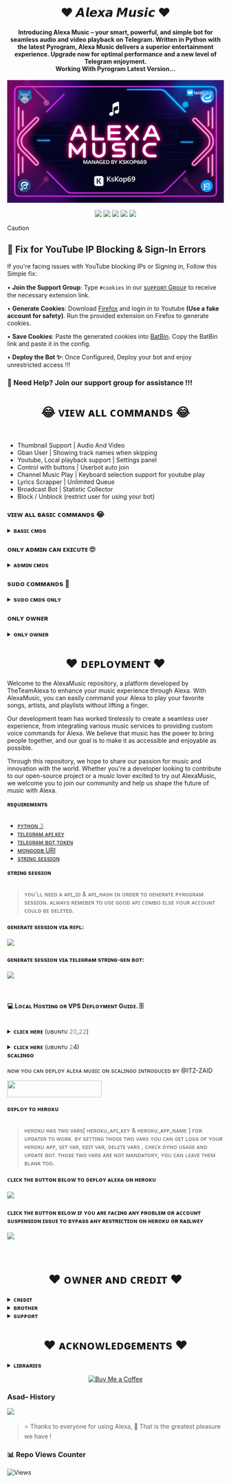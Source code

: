 <h1 align="center"><b>❤️ 𝘼𝙡𝙚𝙭𝙖 𝙈𝙪𝙨𝙞𝙘 ❤️</b></h1>

<h4 align="center">
    Introducing Alexa Music – your smart, powerful, and simple bot for seamless audio and video playback on Telegram. Written in Python with the latest Pyrogram, Alexa Music delivers a superior entertainment experience. Upgrade now for optimal performance and a new level of Telegram enjoyment.<br> Working With Pyrogram Latest Version...
</h4>
<p align="center">
    <a href="https://t.me/Alexa_BotUpdates">
        <img src="cover.png">
    </a>
</p>
<p align="center">
    <a href="https://github.com/TheTeamAlexa/AlexaMusic"> <img src="https://img.shields.io/github/repo-size/TheTeamAlexa/AlexaMusic?color=orange&logo=github&logoColor=green&style=for-the-badge" /></a>
    <a href="https://github.com/TheTeamAlexa/AlexaMusic/commits"> <img src="https://img.shields.io/github/last-commit/TheTeamAlexa/AlexaMusic?color=red&logo=github&logoColor=green&style=for-the-badge" /></a>
    <a href="https://github.com/TheTeamAlexa/AlexaMusic/issues"> <img src="https://img.shields.io/github/issues/TheTeamAlexa/AlexaMusic?color=blueviolet&logo=github&logoColor=green&style=for-the-badge" /></a>
    <a href="https://github.com/TheTeamAlexa/AlexaMusic/network/members"> <img src="https://img.shields.io/github/forks/TheTeamAlexa/AlexaMusic?color=red&logo=github&logoColor=green&style=for-the-badge" /></a>  
    <a href="https://pypi.org/project/Pyrogram"> <img src="https://img.shields.io/pypi/v/Kurigram?color=yellow&label=Pyrogram&logo=python&logoColor=green&style=for-the-badge" /></a>
</p>


> [!CAUTION]
> ## 🚀 Fix for YouTube IP Blocking & Sign-In Errors
>
>If you're facing issues with YouTube blocking IPs or Signing in, Follow this Simple fix:
>
>• **Join the Support Group**: Type `#cookies` in our [sᴜᴘᴘᴏʀᴛ Gʀᴏᴜᴘ](https://t.me/Alexa_Help) to receive the necessary extension link.
>
>• **Generate Cookies**: Download [Firefox](www.mozilla.org/en-US/firefox) and login in to Youtube <b>(Use a fake account for safety)</b>. Run the provided extension on Firefox to generate cookies.
>
>• **Save Cookies**: Paste the generated cookies into [BatBin](https://batbin.me). Copy the BatBin link and paste it in the config.
>
>• **Deploy the Bot ✨**: Once Configured, Deploy your bot and enjoy unrestricted access !!!
>
> ### 🔹 Need Help? Join our support group for assistance !!!


<h1 align="center"><b>😂 ᴠɪᴇᴡ ᴀʟʟ ᴄᴏᴍᴍᴀɴᴅs 😂</b></h1>
<br>

- Thumbnail Support | Audio And Video
- Gban User | Showing track names when skipping
- Youtube, Local playback support | Settings panel
- Control with buttons | Userbot auto join
- Channel Music Play | Keyboard selection support for youtube play
- Lyrics Scrapper | Unlimited Queue
- Broadcast Bot | Statistic Collector
- Block / Unblock (restrict user for using your bot)

### ᴠɪᴇᴡ ᴀʟʟ ʙᴀsɪᴄ ᴄᴏᴍᴍᴀɴᴅs 😂
<details>
<summary><b>ʙᴀsɪᴄ ᴄᴍᴅs</b></summary>
<br>

- `/play <song name>` - play song you requested
- `/playlist` - Show now playing list
- `/song <song name>` - download songs you want quickly
- `/search <query>` - search videos on youtube with details
- `/vsong <song name>` - download videos you want quickly
- `/lyric <song name>` - lyrics scrapper
- `/vk <song name>` - generate song without download
</details>

###  ᴏɴʟʏ ᴀᴅᴍɪɴ ᴄᴀɴ ᴇxɪᴄᴜᴛᴇ 🙄
<details>
<summary><b>ᴀᴅᴍɪɴ ᴄᴍᴅs</b></summary>
<br>

- `/player` - open music player settings panel
- `/pause` - pause song play
- `/resume` - resume song play
- `/skip` - play next song
- `/end` - stop music play
- `/ping` - check the bot ping status
- `/auth` - authorized people to access the admin commands
- `/deauth` - deauthorized people to access the admin commands
</details>

### sᴜᴅᴏ ᴄᴏᴍᴍᴀɴᴅs 🤭
    
<details>
<summary><b>sᴜᴅᴏ ᴄᴍᴅs ᴏɴʟʏ</b></summary>
<br>

- `/broadcast` - order the assistant to leave all groups
- `/gban` - gban user
</details>
    
### ᴏɴʟʏ ᴏᴡɴᴇʀ
    
<details>
<summary><b>ᴏɴʟʏ ᴏᴡɴᴇʀ</b></summary>
<br>

- `/broadcast` - send a broadcast message from the bot
- `/block` - block people for using your bot
- `/unblock` - unblock people you blocked for using your bot
- `/blocklist` - show the list of all people who's blocked for using your bot
</details>


</details>
<h1 align="center"><b>❤️ ᴅᴇᴘʟᴏʏᴍᴇɴᴛ ❤️</b></h1>
Welcome to the AlexaMusic repository, a platform developed by TheTeamAlexa to enhance your music experience through Alexa. With AlexaMusic, you can easily command your Alexa to play your favorite songs, artists, and playlists without lifting a finger.

Our development team has worked tirelessly to create a seamless user experience, from integrating various music services to providing custom voice commands for Alexa. We believe that music has the power to bring people together, and our goal is to make it as accessible and enjoyable as possible.

Through this repository, we hope to share our passion for music and innovation with the world. Whether you're a developer looking to contribute to our open-source project or a music lover excited to try out AlexaMusic, we welcome you to join our community and help us shape the future of music with Alexa.
<summary><b>ʀᴇǫᴜɪʀᴇᴍᴇɴᴛs</b></summary>
<br>
    
- [ᴘʏᴛʜᴏɴ 𝟹](https://www.python.org/)
- [ᴛᴇʟᴇɢʀᴀᴍ ᴀᴘɪ ᴋᴇʏ](https://docs.pyrogram.org/intro/setup#api-keys)
- [ᴛᴇʟᴇɢʀᴀᴍ ʙᴏᴛ ᴛᴏᴋᴇɴ](https://t.me/botfather)
- [ᴍᴏɴɢᴏᴅʙ URI](https://telegra.ph/How-To-get-Mongodb-URI-04-06)
- [sᴛʀɪɴɢ sᴇssɪᴏɴ](https://t.me/)

<summary><b>sᴛʀɪɴɢ sᴇssɪᴏɴ</b></summary>
<br>
    
> ʏᴏᴜ'ʟʟ ɴᴇᴇᴅ ᴀ ᴀᴘɪ_ɪᴅ & ᴀᴘɪ_ʜᴀsʜ ɪɴ ᴏʀᴅᴇʀ ᴛᴏ ɢᴇɴᴇʀᴀᴛᴇ ᴘʏʀᴏɢʀᴀᴍ sᴇssɪᴏɴ. 
> ᴀʟᴡᴀʏs ʀᴇᴍᴇʙᴇʀ ᴛᴏ ᴜsᴇ ɢᴏᴏᴅ ᴀᴘɪ ᴄᴏᴍʙᴏ ᴇʟsᴇ ʏᴏᴜʀ ᴀᴄᴄᴏᴜɴᴛ ᴄᴏᴜʟᴅ ʙᴇ ᴅᴇʟᴇᴛᴇᴅ.

<h4> ɢᴇɴᴇʀᴀᴛᴇ sᴇssɪᴏɴ ᴠɪᴀ ʀᴇᴘʟ: </h4>    
<p><a href="https://replit.com/@AssadAli/String-Session-Generator"><img src="https://img.shields.io/badge/Generate%20On%20Repl-blueviolet?style=for-the-badge&logo=appveyor" width="200"/></a></p>

<h4> ɢᴇɴᴇʀᴀᴛᴇ sᴇssɪᴏɴ ᴠɪᴀ ᴛᴇʟᴇɢʀᴀᴍ sᴛʀɪɴɢ-ɢᴇɴ ʙᴏᴛ: </h4>    
<p><a href="https://t.me/"><img src="https://img.shields.io/badge/TG%20String%20Gen%20Bot-blueviolet?style=for-the-badge&logo=appveyor" width="200"/></a></p>
<br>

<h4><b>💻 Lᴏᴄᴀʟ Hᴏsᴛɪɴɢ ᴏʀ VPS Dᴇᴘʟᴏʏᴍᴇɴᴛ Gᴜɪᴅᴇ. 🗄️</b></h4> 
<br>
<details>
<summary><b>ᴄʟɪᴄᴋ ʜᴇʀᴇ</b> (ᴜʙᴜɴᴛᴜ 𝟸𝟶,𝟸𝟸)</summary>
<br>

1.  Upgrade and Update:
```console
sudo apt-get update && sudo apt-get upgrade -y
```

2. Installing Required Packages:
```console
sudo apt-get install python3-pip ffmpeg -y
```

3. Setting up PIP
```console
sudo pip3 install -U pip
```

4. Clone the Repository
```console
git clone https://github.com/TheTeamAlexa/AlexaMusic && cd AlexaMusic
```

5. Install Requirements
```console
pip3 install -U -r requirements.txt
```

6. Create .env  with sample.env
```console
cp sample.env .env
```
> Edit .env with your vars. 

7. Editing Vars:
```console
vi .env
```
> Edit .env with your values or you can simple copy a config from here and paste it to your notepad, then edit and paste there.
> Press I button on keyboard to start editing.
> Press Ctrl + C  once you are done with editing vars and type :wq to save .env or :qa to exit editing.

8. Install Tmux : 
```console
sudo apt install tmux && tmux
```

9. Finally Run Alexa Music Bot
```console
bash start
```
</details>

<br>
<details>
<summary><b>ᴄʟɪᴄᴋ ʜᴇʀᴇ</b> (ᴜʙᴜɴᴛᴜ 𝟸4)</summary>
<br>

1.  Upgrade and Update:
```console
sudo apt-get update && sudo apt-get upgrade -y
```

2. Installing Required Packages:
```console
sudo apt-get install python3-pip ffmpeg -y
```

3. Setting up PIP
```console
sudo pip3 install -U pip
```

4. Clone the Repository
```console
git clone https://github.com/TheTeamAlexa/AlexaMusic && cd AlexaMusic
```

5. Install Requirements
```console
pip install -r requirements.txt --break-system-packages
```

6. Create .env  with sample.env
```console
cp sample.env .env
```
> Edit .env with your vars. 

7. Editing Vars:
```console
vi .env
```
> Edit .env with your values or you can simple copy a config from here and paste it to your notepad, then edit and paste there.
> Press I button on keyboard to start editing.
> Press Ctrl + C  once you are done with editing vars and type :wq to save .env or :qa to exit editing.

8. Install Tmux : 
```console
sudo apt install tmux && tmux
```

9. Finally Run Alexa Music Bot
```console
bash start
```
</details>


<summary><b>sᴄᴀʟɪɴɢᴏ</b></summary>
<br>
ɴᴏᴡ ʏᴏᴜ ᴄᴀɴ ᴅᴇᴘʟᴏʏ ᴀʟᴇxᴀ ᴍᴜsɪᴄ ᴏɴ sᴄᴀʟɪɴɢᴏ ɪɴᴛʀᴏᴅᴜᴄᴇᴅ ʙʏ @ITZ-ZAID

<p><a href="https://my.scalingo.com/deploy?template=https://github.com/TheTeamAlexa/AlexaMusic"> <img src="https://cdn.scalingo.com/deploy/button.svg" width="220" height="38.45"/></a></p>


<summary><b>ᴅᴇᴘʟᴏʏ ᴛᴏ ʜᴇʀᴏᴋᴜ</b></summary>
<br>

> ʜᴇʀᴏᴋᴜ ʜᴀs ᴛᴡᴏ ᴠᴀʀs[ ʜᴇʀᴏᴋᴜ_ᴀᴘɪ_ᴋᴇʏ & ʜᴇʀᴏᴋᴜ_ᴀᴘᴘ_ɴᴀᴍᴇ ] ғᴏʀ ᴜᴘᴅᴀᴛᴇʀ ᴛᴏ ᴡᴏʀᴋ. 
> ʙʏ sᴇᴛᴛɪɴɢ ᴛʜᴏsᴇ ᴛᴡᴏ ᴠᴀʀs ʏᴏᴜ ᴄᴀɴ ɢᴇᴛ ʟᴏɢs ᴏғ ʏᴏᴜʀ ʜᴇʀᴏᴋᴜ ᴀᴘᴘ, sᴇᴛ ᴠᴀʀ, ᴇᴅɪᴛ ᴠᴀʀ, ᴅᴇʟᴇᴛᴇ ᴠᴀʀs , ᴄʜᴇᴄᴋ ᴅʏɴᴏ ᴜsᴀɢᴇ ᴀɴᴅ ᴜᴘᴅᴀᴛᴇ ʙᴏᴛ. 
> ᴛʜᴏsᴇ ᴛᴡᴏ ᴠᴀʀs ᴀʀᴇ ɴᴏᴛ ᴍᴀɴᴅᴀᴛᴏʀʏ, ʏᴏᴜ ᴄᴀɴ ʟᴇᴀᴠᴇ ᴛʜᴇᴍ ʙʟᴀɴᴋ ᴛᴏᴏ. 
    
<h4> ᴄʟɪᴄᴋ ᴛʜᴇ ʙᴜᴛᴛᴏɴ ʙᴇʟᴏᴡ ᴛᴏ ᴅᴇᴘʟᴏʏ ᴀʟᴇxᴀ ᴏɴ ʜᴇʀᴏᴋᴜ</h4>    
<p><a href="https://dashboard.heroku.com/new?template=https%3A%2F%2Fgithub.com%2FTheTeamAlexa%2FAlexaMusic"><img src="https://img.shields.io/badge/Deploy%20To%20Heroku-red?style=for-the-badge&logo=heroku" width="200"/></a></p>

<h4>ᴄʟɪᴄᴋ ᴛʜᴇ ʙᴜᴛᴛᴏɴ ʙᴇʟᴏᴡ ɪꜰ ʏᴏᴜ ᴀʀᴇ ꜰᴀᴄɪɴɢ ᴀɴʏ ᴘʀᴏʙʟᴇᴍ ᴏʀ  ᴀᴄᴄᴏᴜɴᴛ sᴜsᴘᴇɴsɪᴏɴ ɪssᴜᴇ ᴛᴏ ʙʏᴘᴀss ᴀɴʏ ʀᴇsᴛʀɪᴄᴛɪᴏɴ ᴏɴ ʜᴇʀᴏᴋᴜ ᴏʀ ʀᴀɪʟᴡᴇʏ</h4>    
<p><a href="https://github.com/TheTeamAlexa/AlexaMusic-Bypass"><img src="https://img.shields.io/badge/Alexa-Music%20Bypass-blue.svg?style=for-the-badge&logo=GitHub"></a></p>
<br>


<h1 align="center"><b>❤️ ᴏᴡɴᴇʀ ᴀɴᴅ ᴄʀᴇᴅɪᴛ ❤️</b></h1>
<details>
<summary><b>ᴄʀᴇᴅɪᴛ</b></summary>
<br>

## sᴘᴇᴄɪᴀʟ ᴄʀᴇᴅɪᴛ

- [ᴀsᴀᴅ ᴀʟɪ](https://t.me/Dr_Asad_Ali)
- [ʟᴏɢɪ ʟᴀʙ](https://github.com/LOGI-LAB)
- [ʜᴀʀsʜɪᴛ](https://t.me/HarshitSharma361)
- [ᴋsᴋ](https://github.com/KSKOP69)
- [ᴀʙʜɪᴍᴀɴᴜ](https://t.me/btwAbhimanyu)
- [ʏᴜᴋᴋɪ](https://github.com/NotReallyShikhar)
- [ᴀɴᴏɴʏᴍᴏᴜs](https://github.com/AnonymousX1025)
</details>

<details>
<summary><b>ʙʀᴏᴛʜᴇʀ</b></summary>
<br>

- [ᴀʙʜɪᴍᴀɴᴜ](https://t.me/btwAbhimanyu)
- [ᴋsᴋ](https://t.me/EVERYONExKSK)

</details>

<details>
<summary><b>sᴜᴘᴘᴏʀᴛ</b></summary>
<br>

# ❤️ Support<
<a href="https://t.me/Alexa_BotUpdates"><img src="https://img.shields.io/badge/Join-Telegram%20Channel-red.svg?logo=Telegram"></a>
<a href="https://t.me/Shayri_Music_Lovers"><img src="https://img.shields.io/badge/Join-Telegram%20Group-blue.svg?logo=telegram"></a>
<a href="https://t.me/Give_Me_Heart"><img src="https://img.shields.io/badge/Give-Me%20Heart-blue.svg?logo=telegram"></a>
<a href="https://t.me/Alexa_Help"><img src="https://img.shields.io/badge/Give-Me%20Heart-blue.svg?logo=telegram"></a>

</details>


<h1 align="center"><b>❤️ ᴀᴄᴋɴᴏᴡʟᴇᴅɢᴇᴍᴇɴᴛs ❤️</b></h1>

<details>
<summary><b>ʟɪʙʀᴀʀɪᴇs</b></summary>
<br>

ᴛʜᴀɴᴋs ᴛᴏ ᴀʟʟ ᴏғ ʏᴏᴜ ғᴏʀ ᴜsɪɴɢ ᴀɴᴅ ᴍᴀᴋɪɴɢ ᴀʟᴇxᴀ:

- [Pyrogram](https://github.com/pyrogram)
- [Py-TgCalls](https://pypi.org/project/py-tgcalls)
- [Yt-dlp](https://pypi.org/project/yt-dlp)
</details>


<p align="center">
  <a href="https://www.buymeacoffee.com/theteamalexa">
    <img src="https://img.shields.io/badge/Buy%20Me%20a%20Coffee-%23FF813F.svg?style=for-the-badge&logo=buy-me-a-coffee&logoColor=white" alt="Buy Me a Coffee">
  </a>
</p>


### Asad– History

<a href="https://www.youtube.com/JankariKiDuniya"><img src="https://img.shields.io/badge/Join-Subscribe%20Support-blue.svg?style=for-the-badge&logo=YouTube"></a>


> ⭐️ Thanks to everyone for using Alexa, 🤭 That is the greatest pleasure we have !

### 📊 Repo Views Counter

![Views](https://profile-counter.glitch.me/AlexaMusic/count.svg)
